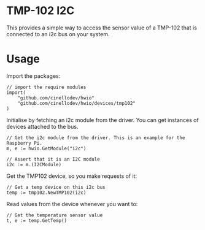 # TMP-102 I2C

This provides a simple way to access the sensor value of a TMP-102 that is connected to an i2c bus on your system.

# Usage

Import the packages:

	// import the require modules
	import(
		"github.com/cinellodev/hwio"
		"github.com/cinellodev/hwio/devices/tmp102"
	)

Initialise by fetching an i2c module from the driver. You can get instances of devices attached to
the bus.

	// Get the i2c module from the driver. This is an example for the Raspberry Pi.
	m, e := hwio.GetModule("i2c")

	// Assert that it is an I2C module
	i2c := m.(I2CModule)

Get the TMP102 device, so you make requests of it:

	// Get a temp device on this i2c bus
	temp := tmp102.NewTMP102(i2c)

Read values from the device whenever you want to:

	// Get the temperature sensor value
	t, e := temp.GetTemp()
